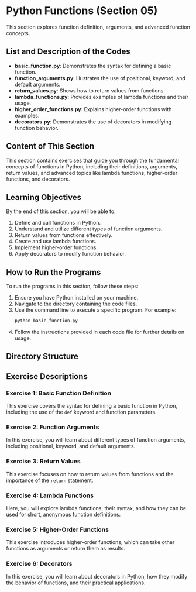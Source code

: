 # Python Functions (Section 05)

This section explores function definition, arguments, and advanced function concepts.

## List and Description of the Codes
- **basic_function.py**: Demonstrates the syntax for defining a basic function.
- **function_arguments.py**: Illustrates the use of positional, keyword, and default arguments.
- **return_values.py**: Shows how to return values from functions.
- **lambda_functions.py**: Provides examples of lambda functions and their usage.
- **higher_order_functions.py**: Explains higher-order functions with examples.
- **decorators.py**: Demonstrates the use of decorators in modifying function behavior.

## Content of This Section
This section contains exercises that guide you through the fundamental concepts of functions in Python, including their definitions, arguments, return values, and advanced topics like lambda functions, higher-order functions, and decorators.

## Learning Objectives
By the end of this section, you will be able to:
1. Define and call functions in Python.
2. Understand and utilize different types of function arguments.
3. Return values from functions effectively.
4. Create and use lambda functions.
5. Implement higher-order functions.
6. Apply decorators to modify function behavior.

## How to Run the Programs
To run the programs in this section, follow these steps:
1. Ensure you have Python installed on your machine.
2. Navigate to the directory containing the code files.
3. Use the command line to execute a specific program. For example:
   ```bash
   python basic_function.py
   ```
4. Follow the instructions provided in each code file for further details on usage.

## Directory Structure 

## Exercise Descriptions

### Exercise 1: Basic Function Definition
This exercise covers the syntax for defining a basic function in Python, including the use of the `def` keyword and function parameters.

### Exercise 2: Function Arguments
In this exercise, you will learn about different types of function arguments, including positional, keyword, and default arguments.

### Exercise 3: Return Values
This exercise focuses on how to return values from functions and the importance of the `return` statement.

### Exercise 4: Lambda Functions
Here, you will explore lambda functions, their syntax, and how they can be used for short, anonymous function definitions.

### Exercise 5: Higher-Order Functions
This exercise introduces higher-order functions, which can take other functions as arguments or return them as results.

### Exercise 6: Decorators
In this exercise, you will learn about decorators in Python, how they modify the behavior of functions, and their practical applications. 